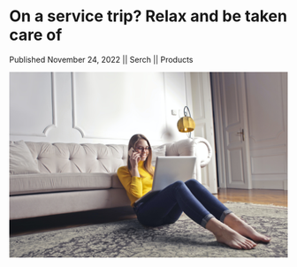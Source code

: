 # On a service trip? Relax and be taken care of

Published November 24, 2022 || Serch || Products

![Relax and be taken care of](../../../../../assets/blog/on-service-trip.jpg)
